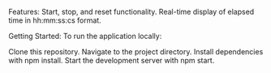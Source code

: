 Features:
Start, stop, and reset functionality.
Real-time display of elapsed time in hh:mm:ss:cs format.

Getting Started:
To run the application locally:

Clone this repository.
Navigate to the project directory.
Install dependencies with npm install.
Start the development server with npm start.